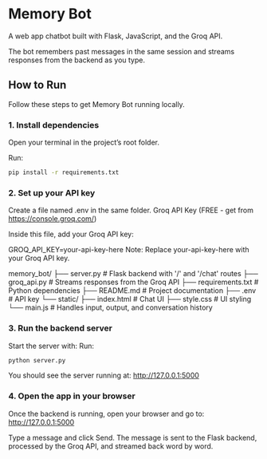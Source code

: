 # Memory Bot

A web app chatbot built with Flask, JavaScript, and the Groq API.  

The bot remembers past messages in the same session and streams responses from the backend as you type.


## How to Run

Follow these steps to get Memory Bot running locally.

### 1. Install dependencies
Open your terminal in the project’s root folder.

Run:
```bash
pip install -r requirements.txt
```
 ### 2. Set up your API key

 Create a file named .env in the same folder.
Groq API Key (FREE - get from https://console.groq.com/)

Inside this file, add your Groq API key:

GROQ_API_KEY=your-api-key-here
Note: Replace your-api-key-here with your Groq API key.

memory_bot/
├── server.py         # Flask backend with '/' and '/chat' routes
├── groq_api.py       # Streams responses from the Groq API
├── requirements.txt  # Python dependencies
├── README.md         # Project documentation
├── .env              # API key
└── static/
    ├── index.html    # Chat UI
    ├── style.css     # UI styling
    └── main.js       # Handles input, output, and conversation history


### 3. Run the backend server
Start the server with:
Run:
```bash
python server.py
```
You should see the server running at:
http://127.0.0.1:5000

### 4. Open the app in your browser

Once the backend is running, open your browser and go to: 
http://127.0.0.1:5000

Type a message and click Send. The message is sent to the Flask backend, processed by the Groq API, and streamed back word by word.
